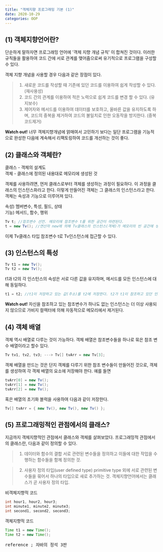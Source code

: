 ```yaml
---
title: "객체지향 프로그래밍 기본 (1)"
date: 2020-10-29
categories: OOP
---
```


## (1) 객체지향언어란?
단순하게 말하자면 프로그래밍 언어에 '객체 지향 개념 규칙' 이 합쳐진 것이다. 
이러한 규칙들을 활용하여 코드 간에 서로 관계를 맺어줌으로써 유기적으로 프로그램을 구성할 수 있다.

객체 지향 개념을 사용할 경우 다음과 같은 장점이 있다.

>1) 새로운 코드를 작성할 때 기존에 있던 코드를 이용하여 쉽게 작성할 수 있다. (재사용성)<br>
>2) 코드 간의 관계를 이용하여 적은 노력으로 쉽게 코드를 변경 할 수 있다. (유지보수)<br>
>3) 제어자와 메서드를 이용하여 데이터를 보호하고, 올바른 값을 유지하도록 하며, 코드의 중복을 제거하여 코드의 불일치로 인한 오동작을 방지한다. (중복코드제거)<br>

<p class="notice--info"> <strong>Watch out!</strong> 너무 객체지향개념에 얽매여서 고민하기 보다는 일단 프로그램을 기능적으로 완성한 다음에 계속해서 리팩토링하여 코드를 개선하는 것이 좋다. </p>

## (2) 클래스와 객체란?

클래스 - 객체의 설계도<br>
객체 - 클래스에 정의된 내용대로 메모리에 생성된 것<br>

객체를 사용하려면, 먼저 클래스로부터 객체를 생성하는 과정이 필요하다. 이 과정을 클래스의 인스턴스화라고 한다. 이렇게 만들어진 객체는 그 클래스의 인스턴스라고 한다.
객체는 속성과 기능으로 이루어져 있다.

속성) 멤버변수, 특성, 필드, 상태<br>
기능) 메서드, 함수, 행위<br>

```java
Tv t; //참조변수 선언. 메모리에 참조변수 t를 위한 공간이 마련된다.
t = new Tv(); //연산자 new에 의해 Tv클래스의 인스턴스(객체)가 메모리의 빈 공간에 생성된다. 멤버 변수는 기본값으로 초기화된다. 그 후 대입 연산자에 의해 생성된 객체의 주소값이 참조변수 t에 저장된다.
```

이제 Tv클래스 타입 참조변수 t로 Tv인스턴스에 접근할 수 있다.


## (3) 인스턴스의 특성 

```java
Tv t1 = new Tv();
Tv t2 = new Tv();
```

t1과 t2의 각 인스턴스의 속성은 서로 다른 값을 유지하며, 메서드를 모든 인스턴스에 대해 동일하다.

```java
t1 = t2; //t1이 저장하고 있는 값(주소)를 t2에 저장한다. t2가 t1이 참조하고 있던 인스턴스를 같이 참조하게 된다.
```

<p class="notice--info"> <strong>Watch out!</strong> 자신을 참조하고 있는 참조변수가 하나도 없는 인스턴스는 더 이상 사용되지 않으므로 가비지 컬렉터에 의해 자동적으로 메모리에서 제거된다.</p>


## (4) 객체 배열 

객체 역시 배열로 다루는 것이 가능하다. 객체 배열은 참조변수들을 하나로 묶은 참조 변수 배열이라고 할수 있다.

```java
Tv tv1, tv2, tv3; ---> Tv[] tvArr = new Tv[3];
```

객체 배열을 만드는 것은 단지 객체를 다루기 위한 참조 변수들이 만들어진 것으로, 객체를 생성하여 각 객체 배열의 요소에 저장해야 한다. 예를 들면

```java
tvArr[0] = new Tv();
tvArr[1] = new Tv();
tvArr[2] = new Tv();
```

혹은 배열의 초기화 블럭을 사용하여 다음과 같이 저장한다.

```java
Tv[] tvArr = { new Tv(), new Tv(), new Tv() };
```

## (5) 프로그래밍적인 관점에서의 클래스?

지금까지 객체지향적인 관점에서 클래스와 객체를 살펴보았다. 
프로그래밍적 관점에서의 클래스란, 다음과 같이 정의할 수 있다.

>1. 데이터와 함수의 결합
>    서로 관련된 변수들을 정의하고 이들에 대한 작업을 수행하는 함수들을 함께 정의한 것.

>2. 사용자 정의 타입(user defined type)
>    primitive type 외에 서로 관련된 변수들을 묶어서 하나의 타입으로 새로 추가하는 것.
>    객체지향언어에서는 클래스가 곧 사용자 정의 타입.
    
비객체지향적 코드
```java
int hour1, hour2, hour3;
int minute1, minute2, minute3;
int second1, second2, second3;
```

객체지향적 코드
```java
Time t1 = new Time();
Time t2 = new Time();
```


<kbd>reference ; 자바의 정석 3판</kbd>
